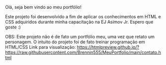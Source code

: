
Olá, seja bem vindo ao meu portfólio!

Este projeto foi desenvolvido a fim de aplicar os conhecimentos em HTML e CSS adquiridos durante minha capacitação na EJ Asimov Jr. Espero que goste :)

OBS: Este projeto não é de fato um portfólio meu, uma vez que retato um personagem. O intuito do projeto foi de fato treinar programação em HTML/CSS
Link para visualização: https://htmlpreview.github.io/?https://raw.githubusercontent.com/Brennin555/MeuPortfolio/main/contato.html
